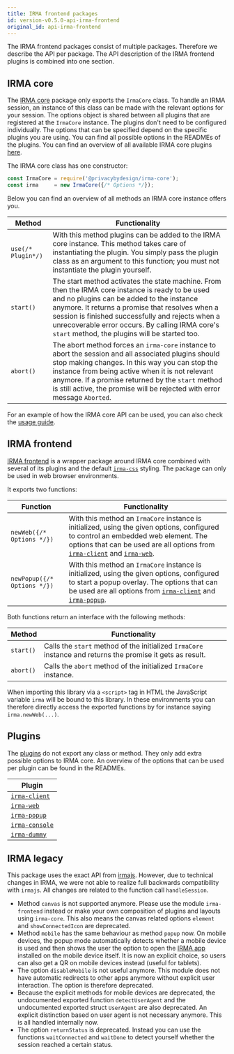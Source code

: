 ```yaml
---
title: IRMA frontend packages
id: version-v0.5.0-api-irma-frontend
original_id: api-irma-frontend
---
```


The IRMA frontend packages consist of multiple packages. Therefore we describe the API per package.
The API description of the IRMA frontend plugins is combined into one section.

## IRMA core
The [IRMA core](irma-frontend.md#irma-core) package only exports the `IrmaCore` class. To handle an IRMA session, 
an instance of this class can be made with the relevant options for your session. The options object is shared
between all plugins that are registered at the `IrmaCore` instance. The plugins don't need to be configured
individually. The options that can be specified depend on the specific plugins you are using. You can find all 
possible options in the READMEs of the plugins. You can find an overview of all available IRMA core plugins
[here](#plugins).

The IRMA core class has one constructor:
```javascript
const IrmaCore = require('@privacybydesign/irma-core');
const irma     = new IrmaCore({/* Options */});
```

Below you can find an overview of all methods an IRMA core instance offers you.

| Method | Functionality |
|---|---|
| `use(/* Plugin*/)` | With this method plugins can be added to the IRMA core instance. This method takes care of instantiating the plugin. You simply pass the plugin class as an argument to this function; you must not instantiate the plugin yourself.|
| `start()` | The start method activates the state machine. From then the IRMA core instance is ready to be used and no plugins can be added to the instance anymore. It returns a promise that resolves when a session is finished successfully and rejects when a unrecoverable error occurs. By calling IRMA core's `start` method, the plugins will be started too.|
| `abort()` | The abort method forces an `irma-core` instance to abort the session and all associated plugins should stop making changes. In this way you can stop the instance from being active when it is not relevant anymore. If a promise returned by the `start` method is still active, the promise will be rejected with error message `Aborted`.|

For an example of how the IRMA core API can be used, you can also check the [usage guide](irma-frontend.md#usage-guide).

## IRMA frontend
[IRMA frontend](irma-frontend.md#irma-frontend) is a wrapper
package around IRMA core combined with several of its plugins and the default [`irma-css`](irma-frontend.md#irma-css)
styling. The package can only be used in web browser environments.

It exports two functions:

| Function | Functionality |
|---|---|
| `newWeb({/* Options */})` | With this method an `IrmaCore` instance is initialized, using the given options, configured to control an embedded web element. The options that can be used are all options from [`irma-client`](https://github.com/privacybydesign/irma-frontend-packages/tree/master/plugins/irma-client) and [`irma-web`](https://github.com/privacybydesign/irma-frontend-packages/tree/master/plugins/irma-web).
| `newPopup({/* Options */})` | With this method an `IrmaCore` instance is initialized, using the given options, configured to start a popup overlay. The options that can be used are all options from [`irma-client`](https://github.com/privacybydesign/irma-frontend-packages/tree/master/plugins/irma-client) and [`irma-popup`](https://github.com/privacybydesign/irma-frontend-packages/tree/master/plugins/irma-popup).

Both functions return an interface with the following methods:

| Method | Functionality |
|---|---|
| `start()` | Calls the `start` method of the initialized `IrmaCore` instance and returns the promise it gets as result.
| `abort()` | Calls the `abort` method of the initialized `IrmaCore` instance.

When importing this library via a `<script>` tag in HTML the JavaScript variable `irma` will be bound to this library.
In these environments you can therefore directly access the exported functions by for instance saying `irma.newWeb(...)`.

## Plugins
The [plugins](irma-frontend.md#available-plugins-for-irma-core) do not export any class or method. They only add extra
possible options to IRMA core. An overview of the options that can be used per plugin can be found in the READMEs.

| Plugin |
|---|
| [`irma-client`](https://github.com/privacybydesign/irma-frontend-packages/tree/master/plugins/irma-client) |
| [`irma-web`](https://github.com/privacybydesign/irma-frontend-packages/tree/master/plugins/irma-web) |
| [`irma-popup`](https://github.com/privacybydesign/irma-frontend-packages/tree/master/examples/browser/irma-popup) |
| [`irma-console`](https://github.com/privacybydesign/irma-frontend-packages/tree/master/examples/browser/irma-console) |
| [`irma-dummy`](https://github.com/privacybydesign/irma-frontend-packages/tree/master/examples/browser/irma-dummy) |

## IRMA legacy
This package uses the exact API from [irmajs](api-irmajs.md). However, due to technical changes in IRMA, 
we were not able to realize full backwards compatibility with `irmajs`.
All changes are related to the function call `handleSession`.
* Method `canvas` is not supported anymore. Please use the module `irma-frontend` instead or make
 your own composition of plugins and layouts using `irma-core`.
 This also means the canvas related options `element` and `showConnectedIcon` are deprecated.
* Method `mobile` has the same behaviour as method `popup` now. On mobile devices, the popup
 mode automatically detects whether a mobile device is used and then shows the user the option to open
 the [IRMA app](irma-app.md) installed on the mobile device itself. It is now an explicit choice, so users can also get
 a QR on mobile devices instead (useful for tablets).
* The option `disableMobile` is not useful anymore. This module does not have
 automatic redirects to other apps anymore without explicit user interaction.
 The option is therefore deprecated.
* Because the explicit methods for mobile devices are deprecated, the undocumented exported function `detectUserAgent`
 and the undocumented exported struct `UserAgent` are also deprecated. An explicit distinction based on user agent
 is not necessary anymore. This is all handled internally now.
* The option `returnStatus` is deprecated. Instead you can use the functions `waitConnected` and `waitDone`
 to detect yourself whether the session reached a certain status.

